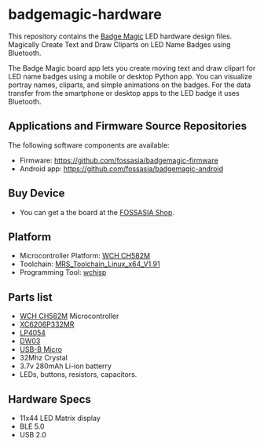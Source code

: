 # badgemagic-hardware

This repository contains the [Badge Magic](https://badgemagic.fossasia.org) LED hardware design files. Magically Create Text and Draw Cliparts on LED Name Badges using Bluetooth.

The Badge Magic board app lets you create moving text and draw clipart for LED name badges using a mobile or desktop Python app. You can visualize portray names, cliparts, and simple animations on the badges. For the data transfer from the smartphone or desktop apps to the LED badge it uses Bluetooth.

## Applications and Firmware Source Repositories

The following software components are available:
* Firmware: https://github.com/fossasia/badgemagic-firmware
* Android app: https://github.com/fossasia/badgemagic-android

## Buy Device

* You can get a the board at the [FOSSASIA Shop](https://fossasia.com).

## Platform

* Microcontroller Platform: [WCH CH582M](https://www.wch.cn/products/CH583.html)
* Toolchain: [MRS_Toolchain_Linux_x64_V1.91](http://www.mounriver.com/download)
* Programming Tool: [wchisp](https://github.com/ch32-rs/wchisp)

## Parts list

- [WCH CH582M](https://www.wch.cn/products/CH583.html) Microcontroller
- [XC6206P332MR](https://www.torexsemi.com/file/xc6206/XC6206.pdf)
- [LP4054](https://xor.co.za/post/2022-11-30-hacking-smartwatch/LP4054-Lowpowersemi.pdf) 
- [DW03](https://wmsc.lcsc.com/wmsc/upload/file/pdf/v2/lcsc/2112031830_Shenzhen-Fuman-Elec-DW02R_C2927928.pdf)
- [USB-B Micro](https://mou.sr/3V4GnZ4)
- 32Mhz Crystal
- 3.7v 280mAh Li-ion batterry
- LEDs, buttons, resistors, capacitors.

## Hardware Specs

- 11x44 LED Matrix display
- BLE 5.0 
- USB 2.0

